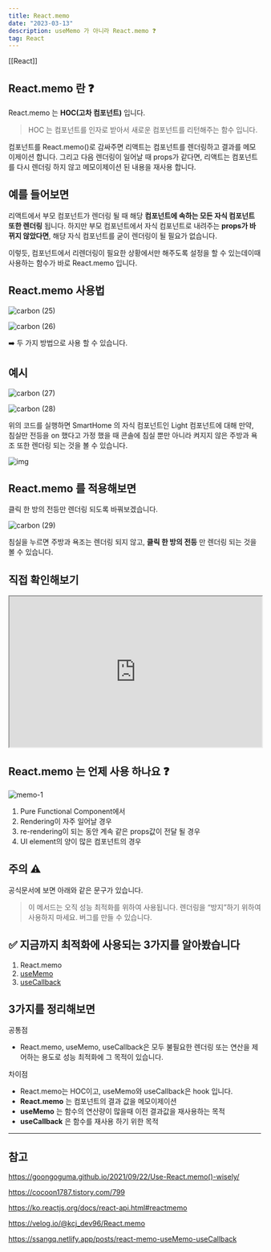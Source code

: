 ```yaml
---
title: React.memo
date: "2023-03-13"
description: useMemo 가 아니라 React.memo ❓
tag: React
---
```

[[React]]

## React.memo 란 ❓

React.memo 는 **HOC(고차 컴포넌트)** 입니다.

> HOC 는 컴포넌트를 인자로 받아서 새로운 컴포넌트를 리턴해주는 함수 입니다.

컴포넌트를 React.memo()로 감싸주면 리액트는 컴포넌트를 렌더링하고 결과를 메모이제이션 합니다.
그리고 다음 렌더링이 일어날 때 props가 같다면, 리액트는 컴포넌트를 다시 렌더링 하지 않고 메모이제이션 된 내용을 재사용 합니다.

## 예를 들어보면

리액트에서 부모 컴포넌트가 렌더링 될 때 해당 **컴포넌트에 속하는 모든 자식 컴포넌트 또한 렌더링** 됩니다.
하지만 부모 컴포넌트에서 자식 컴포넌트로 내려주는 **props가 바뀌지 않았다면**, 해당 자식 컴포넌트를 굳이 렌더링이 될 필요가 없습니다.

이렇듯, 컴포넌트에서 리렌더링이 필요한 상황에서만 해주도록 설정을 할 수 있는데이때 사용하는 함수가 바로 React.memo 입니다.

## React.memo 사용법

![carbon (25)](https://user-images.githubusercontent.com/87301268/224589763-b13fbe93-cd7f-4d40-a84d-a204926b25a8.png)

![carbon (26)](https://user-images.githubusercontent.com/87301268/224589778-9f94a863-c6d7-4c54-b15a-03dda4edb1f6.png)

➡️ 두 가지 방법으로 사용 할 수 있습니다.

## 예시

![carbon (27)](https://user-images.githubusercontent.com/87301268/224592240-9c6f1eab-a14f-47a9-8dcf-6dbf8138053a.png)

![carbon (28)](https://user-images.githubusercontent.com/87301268/224592334-139cbaf9-a14c-42e3-b089-395e4d044a57.png)

위의 코드를 실행하면 SmartHome 의 자식 컴포넌트인 Light 컴포넌트에 대해
만약, 침실만 전등을 on 했다고 가정 했을 때 콘솔에 침실 뿐만 아니라 켜지지 않은 주방과 욕조 또한 렌더링 되는 것을 볼 수 있습니다.

![img](https://user-images.githubusercontent.com/87301268/224592816-929521e1-667d-442c-b9ea-dc24160d3c93.png)

## React.memo 를 적용해보면

클릭 한 방의 전등만 렌더링 되도록 바꿔보겠습니다.

![carbon (29)](https://user-images.githubusercontent.com/87301268/224593287-270f89bb-398d-4260-bc82-3417f8e34552.png)

침실을 누르면 주방과 욕조는 렌더링 되지 않고, **클릭 한 방의 전등** 만 렌더링 되는 것을 볼 수 있습니다.

## 직접 확인해보기

<iframe
    src="https://codesandbox.io/embed/react-memo-s5ey0i?fontsize=14&hidenavigation=1&theme=dark"
    width="100%"
    height="300px"
></iframe>

## React.memo 는 언제 사용 하나요 ❓

![memo-1](https://user-images.githubusercontent.com/87301268/224597214-388344e8-bb5f-4774-ae0e-bf0e77f8a419.jpg)

1. Pure Functional Component에서
2. Rendering이 자주 일어날 경우
3. re-rendering이 되는 동안 계속 같은 props값이 전달 될 경우
4. UI element의 양이 많은 컴포넌트의 경우

## 주의 ⚠️

공식문서에 보면 아래와 같은 문구가 있습니다.

> 이 메서드는 오직 성능 최적화를 위하여 사용됩니다. 렌더링을 “방지”하기 위하여 사용하지 마세요. 버그를 만들 수 있습니다.

## ✅ 지금까지 최적화에 사용되는 3가지를 알아봤습니다

1. React.memo
2. [useMemo](https://choi-hyunho.com/react-useMemo/)
3. [useCallback](https://choi-hyunho.com/react-useCallback/)

## 3가지를 정리해보면

공통점

-   React.memo, useMemo, useCallback은 모두 불필요한 렌더링 또는 연산을 제어하는 용도로 성능 최적화에 그 목적이 있습니다.

차이점

-   React.memo는 HOC이고, useMemo와 useCallback은 hook 입니다.
-   **React.memo** 는 컴포넌트의 결과 값을 메모이제이션
-   **useMemo** 는 함수의 연산량이 많을때 이전 결과값을 재사용하는 목적
-   **useCallback** 은 함수를 재사용 하기 위한 목적

---

## 참고

https://goongoguma.github.io/2021/09/22/Use-React.memo()-wisely/

https://cocoon1787.tistory.com/799

https://ko.reactjs.org/docs/react-api.html#reactmemo

https://velog.io/@kcj_dev96/React.memo

https://ssangq.netlify.app/posts/react-memo-useMemo-useCallback
